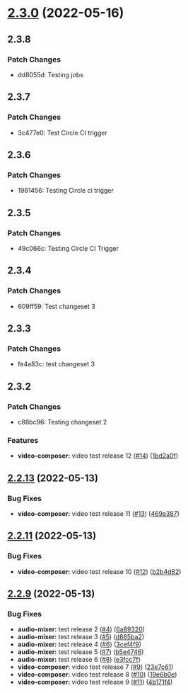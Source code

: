 # [2.3.0](https://github.com/rjunsk/me-playground/compare/audio-mixer-2.2.13...audio-mixer-2.3.0) (2022-05-16)

## 2.3.8

### Patch Changes

- dd8055d: Testing jobs

## 2.3.7

### Patch Changes

- 3c477e0: Test Circle CI trigger

## 2.3.6

### Patch Changes

- 1981456: Testing Circle ci trigger

## 2.3.5

### Patch Changes

- 49c066c: Testing Circle CI Trigger

## 2.3.4

### Patch Changes

- 609ff59: Test changeset 3

## 2.3.3

### Patch Changes

- fe4a83c: test changeset 3

## 2.3.2

### Patch Changes

- c88bc96: Testing changeset 2

### Features

- **video-composer:** video test release 12 ([#14](https://github.com/rjunsk/me-playground/issues/14)) ([1bd2a0f](https://github.com/rjunsk/me-playground/commit/1bd2a0f4f373ab7d37f2e814a01b83cd346e6967))

## [2.2.13](https://github.com/rjunsk/me-playground/compare/audio-mixer-2.2.11...audio-mixer-2.2.13) (2022-05-13)

### Bug Fixes

- **video-composer:** video test release 11 ([#13](https://github.com/rjunsk/me-playground/issues/13)) ([469a387](https://github.com/rjunsk/me-playground/commit/469a3876335f009ac25bd188d517de5b7abe1bc1))

## [2.2.11](https://github.com/rjunsk/me-playground/compare/audio-mixer-2.2.9...audio-mixer-2.2.11) (2022-05-13)

### Bug Fixes

- **video-composer:** video test release 10 ([#12](https://github.com/rjunsk/me-playground/issues/12)) ([b2b4d82](https://github.com/rjunsk/me-playground/commit/b2b4d8212ee7d3f6c11725ea6a8fc5bf380ca3ae))

## [2.2.9](https://github.com/rjunsk/me-playground/compare/6a893204951e7018666f392749abd548f4a1f672...audio-mixer-2.2.9) (2022-05-13)

### Bug Fixes

- **audio-mixer:** test release 2 ([#4](https://github.com/rjunsk/me-playground/issues/4)) ([6a89320](https://github.com/rjunsk/me-playground/commit/6a893204951e7018666f392749abd548f4a1f672))
- **audio-mixer:** test release 3 ([#5](https://github.com/rjunsk/me-playground/issues/5)) ([d885ba2](https://github.com/rjunsk/me-playground/commit/d885ba2b9a7dc39a0911106da959dc3647ead0d1))
- **audio-mixer:** test release 4 ([#6](https://github.com/rjunsk/me-playground/issues/6)) ([3cef4f9](https://github.com/rjunsk/me-playground/commit/3cef4f9da8ed077b125b140a9772cd535c30ed9e))
- **audio-mixer:** test release 5 ([#7](https://github.com/rjunsk/me-playground/issues/7)) ([b5e4746](https://github.com/rjunsk/me-playground/commit/b5e47460757de6021326582e821e8012f59fcc9c))
- **audio-mixer:** test release 6 ([#8](https://github.com/rjunsk/me-playground/issues/8)) ([e3fcc7f](https://github.com/rjunsk/me-playground/commit/e3fcc7fc888ab5d84b5f40ca34f65ffaae2f22a4))
- **video-composer:** video test release 7 ([#9](https://github.com/rjunsk/me-playground/issues/9)) ([23e7c61](https://github.com/rjunsk/me-playground/commit/23e7c6195dc1d465b4501aa36dee4250c4a8274a))
- **video-composer:** video test release 8 ([#10](https://github.com/rjunsk/me-playground/issues/10)) ([19e6b0e](https://github.com/rjunsk/me-playground/commit/19e6b0e8be66f19f36cdf07dc1e912ad77990eb4))
- **video-composer:** video test release 9 ([#11](https://github.com/rjunsk/me-playground/issues/11)) ([4b171f4](https://github.com/rjunsk/me-playground/commit/4b171f49043cada5b504b9aacefa0b8432889b31))
